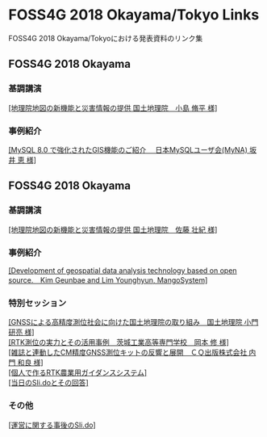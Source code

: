 # FOSS4G 2018 Okayama/Tokyo Links
FOSS4G 2018 Okayama/Tokyoにおける発表資料のリンク集

## FOSS4G 2018 Okayama
### 基調講演
[[地理院地図の新機能と災害情報の提供 国土地理院　小島 脩平 様]](https://www.slideshare.net/osgeojapan/ss-122954222)  

### 事例紹介
[[MySQL 8.0 で強化されたGIS機能のご紹介　 日本MySQLユーザ会(MyNA) 坂井 恵 様]](https://www.slideshare.net/sakaik/mysql-80-gis-foss4g-okayama)  

### 


## FOSS4G 2018 Okayama
### 基調講演
[[地理院地図の新機能と災害情報の提供 国土地理院　佐藤 壮紀 様]](https://www.slideshare.net/osgeojapan/ss-122953383)  

### 事例紹介
[[Development of geospatial data analysis technology based on open source.　Kim Geunbae and Lim Younghyun, MangoSystem]](https://www.slideshare.net/younghyunlim169/foss4g2018tokyo-development-of-geospatial-data-analysis-technology-based-on-open-source?qid=861bd2e6-2393-4cfe-8397-489c5e850cf2&v=&b=&from_search=1)  

### 特別セッション
[[GNSSによる高精度測位社会に向けた国土地理院の取り組み　国土地理院 小門 研亮 様]](https://www.slideshare.net/osgeojapan/gnss-122857727)  
[[RTK測位の実力とその活用事例　茨城工業高等専門学校　岡本 修 様]](https://www.slideshare.net/osgeojapan/rtk-122857535)  
[[雑誌と連動したCM精度GNSS測位キットの反響と展開　ＣＱ出版株式会社 内門 和良 様]](https://www.slideshare.net/osgeojapan/cmgnss)  
[[個人で作るRTK農業用ガイダンスシステム]](https://www.slideshare.net/osgeojapan/rtk-122857317)  
[[当日のSli.doとその回答]](https://app.sli.do/event/ivjslfwe/questions)  

### その他
[[運営に関する事後のSli.do]](https://app2.sli.do/event/ihw6gt1n/questions?fbclid=IwAR2X3YZOiAL2J4zVIZqInDG5k5rZ776Qagva69OBRKCuPShfI95vnBa4NxY)  
